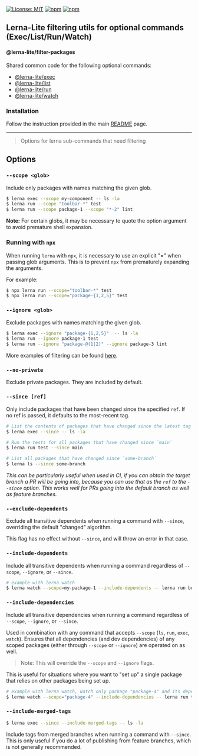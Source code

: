 [![License: MIT](https://img.shields.io/badge/License-MIT-yellow.svg)](https://opensource.org/licenses/MIT)
[![npm](https://img.shields.io/npm/dy/@lerna-lite/filter-packages?color=forest)](https://www.npmjs.com/package/@lerna-lite/filter-packages)
[![npm](https://img.shields.io/npm/v/@lerna-lite/filter-packages.svg?logo=npm&logoColor=fff&label=npm)](https://www.npmjs.com/package/@lerna-lite/filter-packages)

## Lerna-Lite filtering utils for optional commands (Exec/List/Run/Watch)

#### @lerna-lite/filter-packages

Shared common code for the following optional commands:

- [@lerna-lite/exec](https://github.com/lerna-lite/lerna-lite/tree/main/packages/exec)
- [@lerna-lite/list](https://github.com/lerna-lite/lerna-lite/tree/main/packages/list)
- [@lerna-lite/run](https://github.com/lerna-lite/lerna-lite/tree/main/packages/run)
- [@lerna-lite/watch](https://github.com/lerna-lite/lerna-lite/tree/main/packages/watch)

### Installation

Follow the instruction provided in the main [README](https://github.com/lerna-lite/lerna-lite#installation) page.

---

> Options for lerna sub-commands that need filtering

## Options

### `--scope <glob>`

Include only packages with names matching the given glob.

```sh
$ lerna exec --scope my-component -- ls -la
$ lerna run --scope "toolbar-*" test
$ lerna run --scope package-1 --scope "*-2" lint
```

**Note:** For certain globs, it may be necessary to quote the option argument to avoid premature shell expansion.

### **Running with `npx`**

When running `lerna` with `npx`, it is necessary to use an explicit "=" when passing glob arguments. This is to prevent `npx` from prematurely expanding the arguments.

For example:

```sh
$ npx lerna run --scope="toolbar-*" test
$ npx lerna run --scope="package-{1,2,5}" test
```

### `--ignore <glob>`

Exclude packages with names matching the given glob.

```sh
$ lerna exec --ignore "package-{1,2,5}"  -- ls -la
$ lerna run --ignore package-1 test
$ lerna run --ignore "package-@(1|2)" --ignore package-3 lint
```

More examples of filtering can be found [here](https://github.com/lerna/lerna/blob/c0a750e0f482c16dda2f922f235861283efbe94d/commands/list/__tests__/list-command.test.js#L305-L356).

### `--no-private`

Exclude private packages. They are included by default.

### `--since [ref]`

Only include packages that have been changed since the specified `ref`. If no ref is passed, it defaults to the most-recent tag.

```sh
# List the contents of packages that have changed since the latest tag
$ lerna exec --since -- ls -la

# Run the tests for all packages that have changed since `main`
$ lerna run test --since main

# List all packages that have changed since `some-branch`
$ lerna ls --since some-branch
```

_This can be particularly useful when used in CI, if you can obtain the target branch a PR will be going into, because you can use that as the `ref` to the `--since` option. This works well for PRs going into the default branch as well as feature branches._

### `--exclude-dependents`

Exclude all transitive dependents when running a command with `--since`, overriding the default "changed" algorithm.

This flag has no effect without `--since`, and will throw an error in that case.

### `--include-dependents`

Include all transitive dependents when running a command regardless of `--scope`, `--ignore`, or `--since`.

```sh
# example with lerna watch
$ lerna watch --scope=my-package-1 --include-dependents -- lerna run build --stream --scope=\$LERNA_PACKAGE_NAME --include-dependents
```

### `--include-dependencies`

Include all transitive dependencies when running a command regardless of `--scope`, `--ignore`, or `--since`.

Used in combination with any command that accepts `--scope` (`ls`, `run`, `exec`, `watch`).
Ensures that all dependencies (and dev dependencies) of any scoped packages (either through `--scope` or `--ignore`) are operated on as well.

> Note: This will override the `--scope` and `--ignore` flags.

This is useful for situations where you want to "set up" a single package that relies on other packages being set up.

```sh
# example with lerna watch, watch only package "package-4" and its dependencies and run the test script for the package that changed
$ lerna watch --scope="package-4" --include-dependencies -- lerna run test --scope=\$LERNA_PACKAGE_NAME
```


### `--include-merged-tags`

```sh
$ lerna exec --since --include-merged-tags -- ls -la
```

Include tags from merged branches when running a command with `--since`. This is only useful if you do a lot of publishing from feature branches, which is not generally recommended.
